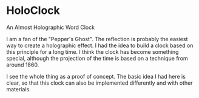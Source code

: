 # HoloClock
An Almost Holographic Word Clock

I am a fan of the "Pepper's Ghost". The reflection is probably the easiest way to create a holographic effect. I had the idea to build a clock based on this principle for a long time. I think the clock has become something special, although the projection of the time is based on a technique from around 1860.



I see the whole thing as a proof of concept. The basic idea I had here is clear, so that this clock can also be implemented differently and with other materials.
